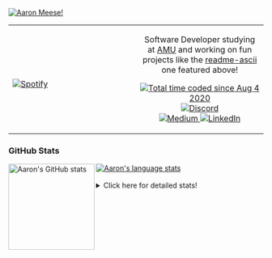 [![Aaron Meese!](https://user-images.githubusercontent.com/17814535/88975338-a2aabf00-d27f-11ea-963f-8a19608716b4.png)](https://github.com/ajmeese7/readme-ascii "README ASCII")

<!-- Modified from project here: https://github.com/novatorem/novatorem -->
<table width="100%"> 
  <tr>
  <td width="50%">
      
&nbsp; <br> [![Spotify](https://ajmeese7.vercel.app/api/spotify)](https://open.spotify.com/user/ajmeese)

  </td>
  <td width="50%">
    <p align="center">
    Software Developer studying at <a href="https://www.amu.apus.edu/">AMU</a> and working on fun 
    projects like the <a href="https://github.com/ajmeese7/readme-ascii">readme-ascii</a> one featured above!
    </p>
    <p align="center">
      <a href="https://wakatime.com/@f726891d-3b02-46cd-9b60-e8c59f9e2b14">
        <img src="https://wakatime.com/badge/user/f726891d-3b02-46cd-9b60-e8c59f9e2b14.svg" alt="Total time coded since Aug 4 2020" title="WakaTime" />
      </a>
      <a href="http://link.aaronmeese.com/discord">
        <img src="https://img.shields.io/badge/discord-ajmeese7%234835-369?style=flat-square&logo=discord&logoColor=white&color=purple" alt="Discord" title="Discord">
      </a>
      <br />
      <a href="https://link.aaronmeese.com/medium">
        <img src="https://img.shields.io/badge/medium-ajmeese7-1DB954?style=flat-square&logo=medium&logoColor=white" alt="Medium" title="Medium">
      </a>
      <a href="https://link.aaronmeese.com/linkedin">
        <img src="https://img.shields.io/badge/linkedIn-aaronmeese-1DB954?style=flat-square&logo=linkedin&logoColor=white&color=blue" alt="LinkedIn" title="LinkedIn">
      </a>
    </p>
  </td>

</table>

[//]: <> (The `&nbsp;` is to have Aphelion take up more space)

### GitHub Stats ###

<a href="https://profile-summary-for-github.com/user/ajmeese7">
  <img align="left" height="170px" src="https://github-readme-stats.vercel.app/api?username=ajmeese7&show_icons=true&line_height=27&count_private=true" alt="Aaron's GitHub stats"/>
  <img src="https://github-readme-stats.vercel.app/api/top-langs/?username=ajmeese7&hide_langs_below=5&layout=compact" alt="Aaron's language stats"/>
</a>

<br />
<br />
<details>
<summary>Click here for detailed stats!</summary>

### :zap: Recent Activity
<!--START_SECTION:activity-->
1. 🗣 Commented on [#2233](https://github.com/coder/coder/issues/2233) in [coder/coder](https://github.com/coder/coder)
2. 🗣 Commented on [#17556](https://github.com/keybase/client/issues/17556) in [keybase/client](https://github.com/keybase/client)
3. 🎉 Merged PR [#11](https://github.com/ajmeese7/finance-dashboard/pull/11) in [ajmeese7/finance-dashboard](https://github.com/ajmeese7/finance-dashboard)
4. 🎉 Merged PR [#13](https://github.com/ajmeese7/snapchat-share/pull/13) in [ajmeese7/snapchat-share](https://github.com/ajmeese7/snapchat-share)
5. ❌ Closed PR [#3108](https://github.com/dendronhq/dendron/pull/3108) in [dendronhq/dendron](https://github.com/dendronhq/dendron)
<!--END_SECTION:activity-->

### 🧐 Waka Stats
<!--START_SECTION:waka-->
![Code Time](http://img.shields.io/badge/Code%20Time-1%2C091%20hrs%208%20mins-blue)

**🐱 My GitHub Data** 

> 🏆 883 Contributions in the Year 2022
 > 
> 📦 205.2 kB Used in GitHub's Storage 
 > 
> 💼 Opted to Hire
 > 
> 📜 82 Public Repositories 
 > 
> 🔑 29 Private Repositories  
 > 
**I'm an Early 🐤** 

```text
🌞 Morning    182 commits    █████░░░░░░░░░░░░░░░░░░░░   21.02% 
🌆 Daytime    328 commits    █████████░░░░░░░░░░░░░░░░   37.88% 
🌃 Evening    345 commits    ██████████░░░░░░░░░░░░░░░   39.84% 
🌙 Night      11 commits     ░░░░░░░░░░░░░░░░░░░░░░░░░   1.27%

```
📅 **I'm Most Productive on Sunday** 

```text
Monday       121 commits    ███░░░░░░░░░░░░░░░░░░░░░░   13.97% 
Tuesday      129 commits    ███░░░░░░░░░░░░░░░░░░░░░░   14.9% 
Wednesday    106 commits    ███░░░░░░░░░░░░░░░░░░░░░░   12.24% 
Thursday     115 commits    ███░░░░░░░░░░░░░░░░░░░░░░   13.28% 
Friday       90 commits     ██░░░░░░░░░░░░░░░░░░░░░░░   10.39% 
Saturday     132 commits    ███░░░░░░░░░░░░░░░░░░░░░░   15.24% 
Sunday       173 commits    █████░░░░░░░░░░░░░░░░░░░░   19.98%

```


📊 **This Week I Spent My Time On** 

```text
⌚︎ Time Zone: America/New_York

💬 Programming Languages: 
JavaScript               4 hrs 57 mins       ███████░░░░░░░░░░░░░░░░░░   28.3% 
Markdown                 4 hrs               █████░░░░░░░░░░░░░░░░░░░░   22.91% 
Bash                     2 hrs 7 mins        ███░░░░░░░░░░░░░░░░░░░░░░   12.14% 
Python                   1 hr 57 mins        ██░░░░░░░░░░░░░░░░░░░░░░░   11.2% 
YAML                     1 hr 41 mins        ██░░░░░░░░░░░░░░░░░░░░░░░   9.67%

🐱‍💻 Projects: 
aaronmeese.com           7 hrs 20 mins       ██████████░░░░░░░░░░░░░░░   41.93% 
modernreforms.org        2 hrs 50 mins       ████░░░░░░░░░░░░░░░░░░░░░   16.24% 
pixray-guide             2 hrs 42 mins       ███░░░░░░░░░░░░░░░░░░░░░░   15.48% 
vault                    1 hr 29 mins        ██░░░░░░░░░░░░░░░░░░░░░░░   8.54% 
classic-discord-webhook  55 mins             █░░░░░░░░░░░░░░░░░░░░░░░░   5.29%

```

**I Mostly Code in JavaScript** 

```text
JavaScript               32 repos            ████████████░░░░░░░░░░░░░   49.23% 
HTML                     9 repos             ███░░░░░░░░░░░░░░░░░░░░░░   13.85% 
Python                   5 repos             ██░░░░░░░░░░░░░░░░░░░░░░░   7.69% 
Java                     4 repos             █░░░░░░░░░░░░░░░░░░░░░░░░   6.15% 
CSS                      3 repos             █░░░░░░░░░░░░░░░░░░░░░░░░   4.62%

```



 Last Updated on 24/06/2022 08:03:36 UTC
<!--END_SECTION:waka-->
</details>
